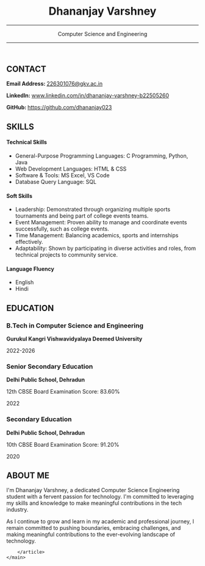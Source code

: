 <!DOCTYPE html>
<html lang="en">
<head>
    <meta charset="UTF-8">
    <meta name="viewport" content="width=device-width, initial-scale=1.0">
        <!--<title>My Resume</title> -->
        <link rel="stylesheet" href="resume.css">
<link rel="stylesheet" href="https://cdnjs.cloudflare.com/ajax/libs/font-awesome/6.0.0-beta3/css/all.min.css">
    
</head>
<body>
    <header id="header">
        <!-- Resume header with your name and title -->
        <h1>Dhananjay Varshney</h1>
        <hr>
        <p>Computer Science and Engineering</p>
        <hr>
    </header>
    <main>
        <article id="mainLeft">
            <section>
                <h2>CONTACT</h2>
                <p>
                    <strong>Email Address: </strong>
                    <i class="fa fa-envelope" aria-hidden="true"></i>
                    <a href="mailto:226301076@gkv.ac.in">226301076@gkv.ac.in</a>
                </p>
                <p>
                    <strong>LinkedIn: </strong>
                    <i class="fab fa-linkedin" aria-hidden="true"></i>
                    <a href="https://www.linkedin.com/in/dhananjay-varshney-b22505260">www.linkedin.com/in/dhananjay-varshney-b22505260</a>
                </p>
                <p>
                    <strong>GitHub: </strong>
                    <i class="fab fa-github" aria-hidden="true"></i>
                    <a href="https://github.com/dhananjay023">https://github.com/dhananjay023</a>
                </p>
            </section>
            <section>
                <h2>SKILLS</h2>
                <h4>Technical Skills</h4>
                <ul>
                    <li>General-Purpose Programming Languages: C Programming, Python, Java</li>
                    <li>Web Development Languages: HTML & CSS</li>
                    <li>Software & Tools: MS Excel, VS Code</li>
                    <li>Database Query Language: SQL</li>
                </ul>
                <h4>Soft Skills</h4>
                <ul>
                    <li>Leadership: Demonstrated through organizing multiple sports tournaments and being part of college events teams.</li>
                    <li>Event Management: Proven ability to manage and coordinate events successfully, such as college events.</li>
                    <li>Time Management: Balancing academics, sports and internships effectively.</li>
                    <li>Adaptability: Shown by participating in diverse activities and roles, from technical projects to community service.</li>
                </ul>
                <h4>Language Fluency</h4>
                <ul>
                    <li>English </li>
                    <li>Hindi</li>
                </ul>
            </section>
        </article>
            <article id = "mainRight">
            <section>
                <h2>EDUCATION</h2>
                <article>
                    <h3>B.Tech in Computer Science and Engineering</h3>
                    <p><strong>Gurukul Kangri Vishwavidyalaya Deemed University</strong></p>
                    <p>2022-2026</p>
                </article>
                <article>
                    <h3>Senior Secondary Education</h3>
                    <p><strong>Delhi Public School, Dehradun</strong></p>
                    <p>12th CBSE Board Examination Score: 83.60%</p>
                    <p>2022</p>
                </article>
                <article>
                    <h3>Secondary Education</h3>
                    <p><strong>Delhi Public School, Dehradun</strong></p>
                    <p>10th CBSE Board Examination Score: 91.20%</p>
                    <p>2020</p>
                </article>
            </section>            
            <section>
    <h2>ABOUT ME</h2>
    <p>
        I'm Dhananjay Varshney, a dedicated Computer Science Engineering student with a fervent passion for technology. I'm committed to leveraging my skills and knowledge to make meaningful contributions in the tech industry.
    </p>
    <p>As I continue to grow and learn in my academic and professional journey, I remain committed to pushing boundaries, embracing challenges, and making meaningful contributions to the ever-evolving landscape of technology.</p>
</section>

        </article>
    </main>
</body>
</html>

